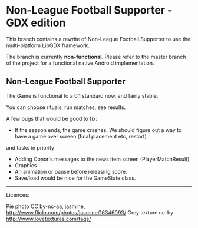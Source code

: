 Non-League Football Supporter - GDX edition
=========
This branch contains a rewrite of Non-League Football Supporter to use the multi-platform LibGDX framework.

The branch is currently **non-functional**. Please refer to the master branch of the project for a functional native Android implementation.

	

Non-League Football Supporter
-----------------------------
The Game is functional to a 0.1 standard now, and fairly stable.

You can choose rituals, run matches, see results.

A few bugs that would be good to fix:

- If the season ends, the game crashes. We should figure out a way to have a game over screen (final placement etc, restart)


and tasks in priority
- Adding Conor's messages to the news item screen (PlayerMatchResult)
- Graphics
- An animation or pause before releasing score.
- Save/load would be nice for the GameState class.

-----------
Licences:

Pie photo CC by-nc-aa, jasmine, http://www.flickr.com/photos/jasmine/16346093/
Grey texture nc-by http://www.lovetextures.com/faqs/